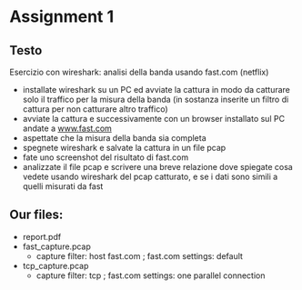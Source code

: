 # Assignment 1

## Testo
Esercizio con wireshark: analisi della banda usando fast.com (netflix)
- installate wireshark su un PC ed avviate la cattura in modo da catturare solo il traffico per la misura della banda (in sostanza inserite un filtro di cattura per non catturare altro traffico)
- avviate la cattura e successivamente con un browser installato sul PC andate a www.fast.com
- aspettate che la misura della banda sia completa
- spegnete wireshark e salvate la cattura in un file pcap
- fate uno screenshot del risultato di fast.com
- analizzate il file pcap e scrivere una breve relazione dove spiegate cosa vedete usando wireshark del pcap catturato, e se i dati sono simili a quelli misurati da fast

## Our files:
- report.pdf
- fast_capture.pcap
	- capture filter: host fast.com ; fast.com settings: default
- tcp_capture.pcap
	- capture filter: tcp ; fast.com settings: one parallel connection
